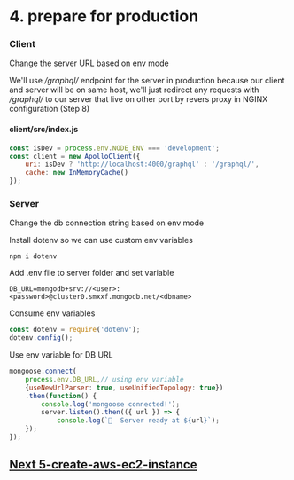 # 4. prepare for production

### Client

Change the server URL based on env mode

We'll use _/graphql/_ endpoint for the server in production because our client and server will be on same host,
we'll just redirect any requests with _/graphql/_ to our server that live on other port by revers proxy in NGINX configuration (Step 8)

#### client/src/index.js
````javascript
const isDev = process.env.NODE_ENV === 'development';
const client = new ApolloClient({
    uri: isDev ? 'http://localhost:4000/graphql' : '/graphql/',
    cache: new InMemoryCache()
});
````
### Server

Change the db connection string based on env mode

Install dotenv so we can use custom env variables
````
npm i dotenv
````
Add .env file to server folder and set variable
````dotenv
DB_URL=mongodb+srv://<user>:<password>@cluster0.smxxf.mongodb.net/<dbname>
````
Consume env variables
````javascript
const dotenv = require('dotenv');
dotenv.config();
````
Use env variable for DB URL
````javascript
mongoose.connect(
    process.env.DB_URL,// using env variable
    {useNewUrlParser: true, useUnifiedTopology: true})
    .then(function() {
        console.log('mongoose connected!');
        server.listen().then(({ url }) => {
            console.log(`🚀  Server ready at ${url}`);
    });
});
````

## [Next 5-create-aws-ec2-instance](https://github.com/amitznati/aws-fullstack-starter/tree/master/5-create-aws-ec2-instance#5-create-aws-ec2-instance)


